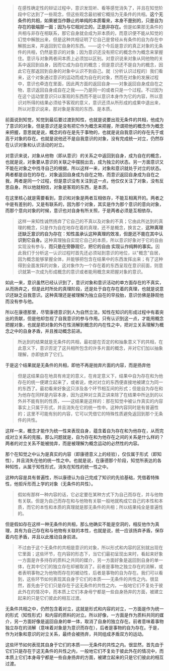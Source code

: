 <blockquote data-pid="HdIB5FUC">在感性确定性的辩证过程中，意识发现听、看等感觉消失了，并且在知觉阶段中它达到了一些观念，但这些观念最初被它概括为无条件的共相。<b>这个无条件的共相，如果被当作静止的单纯的本质看来，本身不是别的，只是自为存在的极端那一面；因为与它相对立的，正是非存在。</b>但是如果那无条件的共相与非存在相联系，那它自身就会成为非本质的，而意识便不能从知觉的幻觉中解脱出来，但是这种共相证明了它自己是曾经从有条件的自为存在中解脱出来，并返回到它自身的东西。——这个今后是意识的真正对象的无条件的共相，仍然是意识的对象；因为意识还没有把它的概念作为概念来掌握住。意识与对象两者间本质上必须加以区别。对意识说来对象从同他物的关系中返回到自身，因而它成为自在的概念；但是意识还不是自为的概念，因此它在那返回到自身的对象中认识不到自己。就〔分析认识过程的〕我们看来，这个对象通过意识的运动而成为自在的对象，然而在对象的发展过程中，意识也牵连在里面，因此两方面的返回自身——对象返回自身成自在之物，意识返回自身成自在之我——乃是同一的或者只是一个过程。不过因为在这个运动里意识只以客观的东西而不是以意识本身作为它的内容，所以意识对所得的结果必须给予客观的意义，意识还须从所形成的成果中退出来，所以对意识说来，那对象是客观的东西、是本质。</blockquote><p data-pid="UT65zxgh">前面说到知觉，知觉到最后要过渡到知性，也就是说要出现无条件的共相，他成为了意识的对象，但是意识还是没有把它作为概念来把握，所谓把他的概念作为概念来把握，意思就是说，概念的存在是先于事物的，也就是说自我意识的存在先于或高于对象的存在。也就是说他还不是自我意识的对象，没有完成统一对立，仍然存在认识对象和认识活动的对立。</p><p data-pid="mcqZzwGJ">对意识来说，对象从他物（即从意识）的关系之中返回到自身，成为自在的概念，也就是说，对象要从意识的关联之中摆脱出去，成为独立的状态。另一方面意识又不能在对象之中找寻自己的根据，所以这样一来，对象和意识就处于对立的状态。两者都是自在的存在，对象返回自身成为自在之物，而意识返回自身成为自在之我，两者是同一个过程，但是意识没有关注到这一点，他仅仅关注了对象，没有反思自身。所以他就相信，对象是客观的东西，是本质。</p><p data-pid="EVXZZ_Zi">在这里核心就是需要看到，意识和对象是两者互相依存，不能互相离开的。两者之中是有差别的，又是有联系的，因为那个对象，其实是作为那个意识的意向对象，而那个意向对象的时候，意识也对自身有所关照，于是两者必须是互相依存。</p><blockquote data-pid="T-Ll8XKC">这样一来知性诚然扬弃了它自己的不真以及对象的不真；它由此所达到的真理的概念，只是作为自在地存在着的真理，还不是概念，换言之，<b>这种真理还缺乏意识的自为存在：知性虽承认这种真理的效准，但是还不能在其中认识到它自身。</b>这种真理独自实现它自己的本质，所以意识好象对于它的自由 实现没有参与，<b>而只是在旁静观它，把它的自由 实现认作纯粹的事实。</b>因此我们于分析这一认识过程时首先还必须站到意识的地位，以"概念"自居，因为概念能够掌握全体，并能够把包含在结果中的东西发挥出来；有了这种得到全面发挥的对象，这对象作为一个存在着的东西呈现在意识前面，则意识就第一次成为形成概念的意识或者能用概念来把握对象的意识。</blockquote><p data-pid="SyGLU4O4">如此一来，意识虽然已经认识到了，意识对象和意识活动的单方面存在的不真实，从而扬弃之，但是此时所处的真理阶段，还是处于自在存在着的真理，也就是说意识还缺乏自我意识。这种真理还是被理解为独立自在的早投胎，意识仿佛是静观他而没有参与他。</p><p data-pid="UpRfeVFn">所以在康德那里，尽管康德意识到人为自然立法，知性在知识的形成过程中有着突出的贡献，但是他却忽视了自我意识的参与作用。只有认识到这一点，才能用概念把握对象，也就是把对象的外在性消解到概念的内在性之中，把对立关系理解为概念之中的自身矛盾，并且推动概念前进。</p><blockquote data-pid="EC881LdM">所达到的结果就是无条件的共相，最初是在否定的和抽象意义下的共相，在此意义下，意识否定了这共相所包含的许多片面的概念，并对它们加以抽象理解，亦即放弃了它们。</blockquote><p data-pid="tIAv3csk">于是这个结果就是无条件的共相，即他不再是抛弃片面的内容，而是扬弃他</p><blockquote data-pid="FsBsNA6j">但是这结果自在地具有肯定的意义，在肯定意义下，结果中自为存在和为他存在的统一便建立起来了，或者说，绝对对立的东西便直接地被建立为同一的东西了。最初看来好象这只涉及各个环节相互间的形式；但是自为存在和为他存在同样是内容本身，因为这种对立真正讲来除了在结果中所达到的以外并不能有别的性质，——这结果是这样的：那在知觉中被认作真实的内容事实上只属于形式，并且消失在它的统一性中。这种内容同时是有普遍性的；这里不可能有别的内容，它可以凭借它的特殊性质避免返回到那个无条件的共性。</blockquote><p data-pid="n7THrdQO">这样一来，概念才能作为统一性来表现自身，蕴含着自为存在和为他存在，从而完成对立关系的克服。那么问题就是，自为存在和为他存在之间的关系是什么样的？两者的对立关系不能被抛弃，而是被理解为概念运动的必然性的内容。</p><p data-pid="Toef1J7v">那个在知觉之中认为是真实的内容（即康德意义上的经验），仅仅属于形式（即知性），并且消失在他的统一性之中。也就是说，在康德那个阶段，知觉所表达的各种知性，从属于知性形式，消失在知性的统一性之中。</p><p data-pid="j4pWG76I">这种内容是具有普遍性，所以康德认为自己完成了知识的先验基础，凭借着特殊性，他拒斥形而上学的对象（无条件的共性）。</p><blockquote data-pid="5UuhQ9_D">假如有那样一种内容的话，它必定要在某种方式下为自己而存在，并与他物有关联。但是为自己而存在和与他物有关联一般地就构成它自己的本性和本质，而它的本性和本质的真理就是那无条件的共相；所以结果纯全是普遍性的。</blockquote><p data-pid="yoGMHbJv">但是假如存在这样一种无条件的共相，那么他确实不能是空洞的，相反他作为真理，具有为自己存在和与他物有关联的本性，也就是说，统一应该扬弃矛盾，保存着内在矛盾，并且以此推动自身前进。</p><blockquote data-pid="HE5AKwg1">不过由于这个无条件的共相是意识的对象，所以形式和内容的区别就出现在它里面；这些环节，在内容的形态下，当它们最初呈现出来时，看起来好象一方面是许多持存的质料之共同的媒介，另一方面好象是返回到自身的单一体，在其中它们的独立存在却被取消了。前者是事物之独立存在的消解，或者表明事物之为他物而存在的被动性，后者是事物的自为存在。我们可以看到，这些环节如何表现其自身于它们的本质——无条件的共性之内。很显然，首先由于它们只是存在于这无条件的共性之内，一般地它们不复处于彼此外在的情况中，而本质上它们本身毋宁都是一些自身扬弃的方面，被建立起来的只是它们彼此的相互过渡。</blockquote><p data-pid="TFW1DUXE">无条件共相之中，仍然包含着对立，这就是形式和内容的对立，一方面是作为统一的形式（知性形式）和内容的质料的对立。所以好像，一方面是作为质料共同的媒介，另一方面好像是返回自身的单一体，取消了自身的独立存在。前者意味着事物独立存在的消解（意味着对象是为意识而存在），后者是事物的自为存在。于是，作为对象和意识的对立关系，最终会被扬弃，共同组成矛盾双方的运动。</p><p data-pid="Qb5WC-ec">这些环节如何表现其自身于它们的本质——无条件的共性之内。很显然，首先由于它们只是存在于这无条件的共性之内，一般地它们不复处于彼此外在的情况中，而本质上它们本身毋宁都是一些自身扬弃的方面，被建立起来的只是它们彼此的相互过渡。</p>